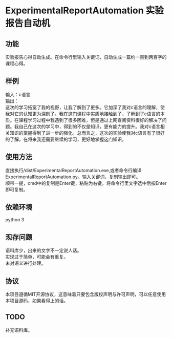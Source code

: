 # ExperimentalReportAutomation 实验报告自动机  
## 功能  
实验报告心得自动生成。在命令行里输入关键词，自动生成一篇约一百到两百字的课程心得。  
## 样例  
输入：c语言     
输出：     
这次的学习拓宽了我的视野，让我了解到了更多。它加深了我对c语言的理解，使我对它的认知更为深刻了。我在这门课程中实质地接触到了，了解到了c语言的本质。在课程学习过程中我遇到了很多困难，但是通过上网查阅资料很好的解决了问题。我自己在这次的学习中，得到的不仅是知识，更有能力的提升。我对c语言相关知识的掌握得到了进一步的强化。总而言之，这次的实验使我对c语言有了很好的了解，在将来我还需要继续的学习，更好地掌握这门知识。 
## 使用方法  
直接执行/dist/ExperimentalReportAutomation.exe,或者命令行编译ExperimentalReportAutomation.py。输入关键词，复制输出即可。   
顺带一提，cmd中的复制是Enter键，粘贴为右键。将命令行里文字选中后按Enter即可复制。     
## 依赖环境  
python 3   
## 现存问题   
语料库少，出来的文字不一定说人话。  
实现过于简单，可能会有重复。  
未对语义进行处理。  
## 协议  
本项目遵循MIT开源协议，这意味着只要包含版权声明与许可声明，可以任意使用本项目源码，如果看得上的话。     
## TODO 
补充语料库。

